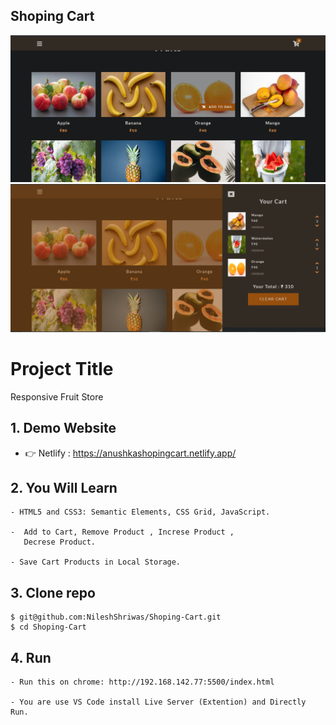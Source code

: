 ## Shoping Cart

![Anushka Web](Home.png)
![Anushka Web](Cart.png)

# Project Title

Responsive Fruit Store

## 1. Demo Website

- 👉 Netlify : https://anushkashopingcart.netlify.app/

## 2. You Will Learn

```
- HTML5 and CSS3: Semantic Elements, CSS Grid, JavaScript.

-  Add to Cart, Remove Product , Increse Product ,
   Decrese Product.

- Save Cart Products in Local Storage.
```

## 3. Clone repo

```
$ git@github.com:NileshShriwas/Shoping-Cart.git
$ cd Shoping-Cart
```

## 4. Run

```
- Run this on chrome: http://192.168.142.77:5500/index.html

- You are use VS Code install Live Server (Extention) and Directly Run.
```
